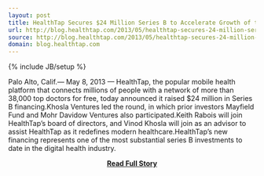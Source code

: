 ```yaml
---
layout: post
title: HealthTap Secures $24 Million Series B to Accelerate Growth of the World’s Most Trusted Digital Health Platform
url: http://blog.healthtap.com/2013/05/healthtap-secures-24-million-series-b-to-accelerate-growth-of-the-world%e2%80%99s-most-trusted-digital-health-platform/
source: http://blog.healthtap.com/2013/05/healthtap-secures-24-million-series-b-to-accelerate-growth-of-the-world%e2%80%99s-most-trusted-digital-health-platform/
domain: blog.healthtap.com
---
```

{% include JB/setup %}<p>Palo Alto, Calif.— May 8, 2013 — HealthTap, the popular mobile health platform that connects millions of people with a network of more than 38,000 top doctors for free, today announced it raised $24 million in Series B financing.Khosla Ventures led the round, in which prior investors Mayfield Fund and Mohr Davidow Ventures also participated.Keith Rabois will join HealthTap’s board of directors, and Vinod Khosla will join as an advisor to assist HealthTap as it redefines modern healthcare.HealthTap’s new financing represents one of the most substantial series B investments to date in the digital health industry.</p>
<center><p><a href="http://blog.healthtap.com/2013/05/healthtap-secures-24-million-series-b-to-accelerate-growth-of-the-world%e2%80%99s-most-trusted-digital-health-platform/" style='padding:25px; font-sze:18px; font-weight: bold;'>Read Full Story</a></p></center>

